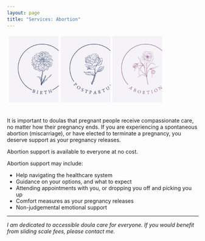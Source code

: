 ```yaml
---
layout: page
title: "Services: Abortion"
---
```

<style>

/* Create three equal columns that floats next to each other */
.column {
  float: left;
  width: 25%;
  padding: 5px;
}

/* Clear floats after the columns */
.row:after {
  content: "";
  display: table;
  clear: both;
}

.card {
    width: 175px;
    height: 195px;
    position: relative;
    display: inline-block;
}
.card .img-top {
    display: none;
    position: absolute;
    top: 0;
    left: 0;
    z-index: 99;
}
.card:hover .img-top {
    display: inline;
}

.center {
        text-align: center;
      }

</style>


<div class="row">
<div class="center">

  <div class="column">
    <div class="card">
      <a href="/birth">
        <img src="assets/images/BirthBlue.svg" width="175" alt="Birth" />
        <img src="assets/images/BirthPink.svg" width="175" alt="Birth" class="img-top" />
      </a>
    </div>
  </div>

  <div class="column">
    <div class="card">
      <a href="/postpartum">
        <img src="assets/images/PostBlue.svg" width="175" alt="Postpartum" />
        <img src="assets/images/PostPink.svg" width="175" alt="Postpartum" class="img-top" />
      </a>
    </div>
  </div>

  <div class="column">
    <div class="card">
      <a href="abortion">
        <img src="assets/images/AbortionPink.svg" width="175" alt="Abortion" />
        <img src="assets/images/AbortionPink.svg" width="175" alt="Abortion" class="img-top" />
      </a>
    </div>
  </div>

</div>
</div>

<div>

<p>It is important to doulas that pregnant people receive compassionate care, no matter how their pregnancy ends. If you are experiencing a spontaneous abortion (miscarriage), or have elected to terminate a pregnancy, you deserve support as your pregnancy releases.</p>

<p>Abortion support is available to everyone at no cost.</p>

<p>Abortion support may include:</p>

<ul>
  <li>Help navigating the healthcare system</li>
  <li>Guidance on your options, and what to expect</li>
  <li>Attending appointments with you, or dropping you off and picking you up</li>
  <li>Comfort measures as your pregnancy releases</li>
  <li>Non-judgemental emotional support</li>
</ul>

</div>

<hr>

<p><i>I am dedicated to accessible doula care for everyone. If you would benefit from sliding scale fees, please contact me.</i></p>
